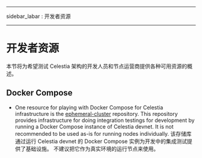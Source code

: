 - - -
sidebar_labar : 开发者资源
- - -

# 开发者资源

本节将为希望测试 Celestia 架构的开发人员和节点运营商提供各种可用资源的概述。

## Docker Compose

* One resource for playing with Docker Compose for Celestia infrastructure is the [ephemeral-cluster](https://github.com/celestiaorg/ephemeral-cluster) repository. This repository provides infrastructure for doing integration testings for development by running a Docker Compose instance of Celestia devnet. It is not recommended to be used as-is for running nodes individually. 该存储库通过运行 Celestia devnet 的 Docker Compose 实例为开发中的集成测试提供了基础设施。 不建议把它作为真实环境的运行节点来使用。
